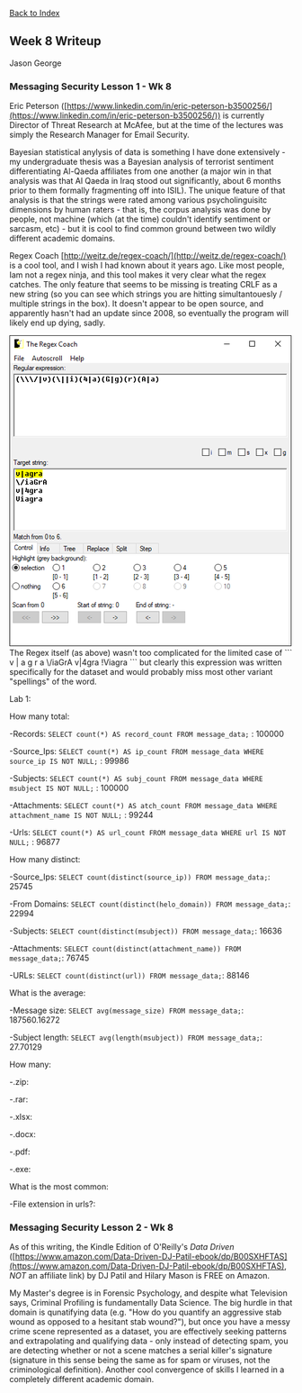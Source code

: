 [Back to Index](https://jaegermeiste.github.io/DefenseAgainstTheDarkArts/)

## Week 8 Writeup

Jason George

### Messaging Security Lesson 1 - Wk 8

Eric Peterson ([https://www.linkedin.com/in/eric-peterson-b3500256/](https://www.linkedin.com/in/eric-peterson-b3500256/)) is currently Director of Threat Research at McAfee, but at the time of the lectures was simply the Research Manager for Email Security.

Bayesian statistical anylysis of data is something I have done extensively - my undergraduate thesis was a Bayesian analysis of terrorist sentiment differentiating Al-Qaeda affiliates from one another (a major win in that analysis was that Al Qaeda in Iraq stood out significantly, about 6 months prior to them formally fragmenting off into ISIL). The unique feature of that analysis is that the strings were rated among various psycholinguisitc dimensions by human raters - that is, the corpus analysis was done by people, not machine (which (at the time) couldn't identify sentiment or sarcasm, etc) - but it is cool to find common ground between two wildly different academic domains.

Regex Coach [http://weitz.de/regex-coach/](http://weitz.de/regex-coach/) is a cool tool, and I wish I had known about it years ago. Like most people, Iam not a regex ninja, and this tool makes it very clear what the regex catches. The only feature that seems to be missing is treating CRLF as a new string (so you can see which strings you are hitting simultantouesly / multiple strings in the box). It doesn't appear to be open source, and apparently hasn't had an update since 2008, so eventually the program will likely end up dying, sadly.

<img src="RegexCoachViagra.PNG" alt="">
The Regex itself (as above) wasn't too complicated for the limited case of
```
v | a g r a
\/iaGrA
v|4gra
!Viagra
```
but clearly this expression was written specifically for the dataset and would probably miss most other variant "spellings" of the word. 

Lab 1:

How many total:

-Records: ```SELECT count(*) AS record_count FROM message_data;``` : 100000

-Source_Ips: ```SELECT count(*) AS ip_count FROM message_data WHERE source_ip IS NOT NULL;``` : 99986

-Subjects: ```SELECT count(*) AS subj_count FROM message_data WHERE msubject IS NOT NULL;``` : 100000

-Attachments: ```SELECT count(*) AS atch_count FROM message_data WHERE attachment_name IS NOT NULL;``` : 99244

-Urls: ```SELECT count(*) AS url_count FROM message_data WHERE url IS NOT NULL;``` : 96877

How many distinct:

-Source_Ips: ```SELECT count(distinct(source_ip)) FROM message_data;```: 25745

-From Domains: ```SELECT count(distinct(helo_domain)) FROM message_data;```: 22994

-Subjects: ```SELECT count(distinct(msubject)) FROM message_data;```: 16636

-Attachments: ```SELECT count(distinct(attachment_name)) FROM message_data;```: 76745

-URLs: ```SELECT count(distinct(url)) FROM message_data;```: 88146

What is the average:

-Message size: ```SELECT avg(message_size) FROM message_data;```: 187560.16272

-Subject length: ```SELECT avg(length(msubject)) FROM message_data;```: 27.70129

How many:

-.zip:

-.rar:

-.xlsx:

-.docx:

-.pdf:

-.exe:

What is the most common:

-File extension in urls?:



### Messaging Security Lesson 2 - Wk 8

As of this writing, the Kindle Edition of O'Reilly's *Data Driven* ([https://www.amazon.com/Data-Driven-DJ-Patil-ebook/dp/B00SXHFTAS](https://www.amazon.com/Data-Driven-DJ-Patil-ebook/dp/B00SXHFTAS), *_NOT_* an affiliate link) by DJ Patil and Hilary Mason is FREE on Amazon.

My Master's degree is in Forensic Psychology, and despite what Television says, Criminal Profiling is fundamentally Data Science. The big hurdle in that domain is qunatifying data (e.g. "How do you quantify an aggressive stab wound as opposed to a hesitant stab wound?"), but once you have a messy crime scene represented as a dataset, you are effectively seeking patterns and extrapolating and qualifying data - only instead of detecting spam, you are detecting whether or not a scene matches a serial killer's signature (signature in this sense being the same as for spam or viruses, not the criminological definition). Another cool convergence of skills I learned in a completely different academic domain.
